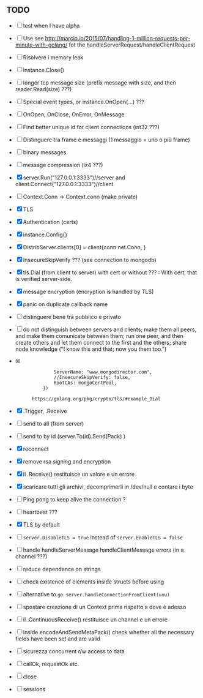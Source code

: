 ## TODO

+ [ ] test when I have alpha
+ [ ] Use see http://marcio.io/2015/07/handling-1-million-requests-per-minute-with-golang/ fot the handleServerRequest/handleClientRequest
+ [ ] Risolvere i memory leak
+ [ ] instance.Close()
+ [ ] longer tcp message size (prefix message with size, and then reader.Read(size) ???)
+ [ ] Special event types, or instance.OnOpen(...) ???
+ [ ] OnOpen, OnClose, OnError, OnMessage
+ [ ] Find better unique id for client connections (int32 ???)
+ [ ] Distinguere tra frame e messaggi (1 messaggio = uno o più frame)
+ [ ] binary messages
+ [ ] message compression (lz4 ???)
+ [x] server.Run("127.0.0.1:3333")//server and client.Connect("127.0.0.1:3333")//client
+ [ ] Context.Conn -> Context.conn (make private)
+ [x] TLS
+ [x] Authentication (certs)
+ [x] instance.Config{}
+ [x] DistribServer.clients[0] = client{conn net.Conn, } 
+ [x] InsecureSkipVerify ??? (see connection to mongodb)
+ [x] tls.Dial (from client to server) with cert or without ??? : With cert, that is verified server-side.
+ [x] message encryption (encryption is handled by TLS)
+ [x] panic on duplicate callback name
+ [ ] distinguere bene tra pubblico e privato
+ [ ] do not distinguish between servers and clients; make them all peers, and make them comunicate between them; run one peer, and then create others and let them connect to the first and the others; share node knowledge ("I know this and that; now you them too.")


+ [x] ```tls.Dial("tcp", addr.String(), &tls.Config{
				ServerName: "www.mongodirector.com",
				//InsecureSkipVerify: false,
				RootCAs: mongoCertPool,
			})
	```
			https://golang.org/pkg/crypto/tls/#example_Dial


+ [x] .Trigger, .Receive
+ [ ] send to all (from server)
+ [ ] send to by id (server.To(id).Send(Pack) )

+ [x] reconnect
+ [x] remove rsa signing and encryption
+ [x] il .Receive() restituisce un valore e un errore
+ [x] scaricare tutti gli archivi, decomprimerli in /dev/null e contare i byte
+ [ ] Ping pong to keep alive the connection ?
+ [ ] heartbeat ???
+ [x] TLS by default
+ [ ] `server.DisableTLS = true` instead of `server.EnableTLS = false`
+ [ ] handle handleServerMessage handleClientMessage errors (in a channel ???)
+ [ ] reduce dependence on strings
+ [ ] check existence of elements inside structs before using
+ [ ] alternative to `go server.handleConnectionFromClient(uuu)`
+ [ ] spostare creazione di un Context prima rispetto a dove è adesso
+ [ ] il .ContinuousReceive() restituisce un channel e un errore
+ [ ] inside encodeAndSendMetaPack() check whether all the necessary fields have been set and are valid

+ [ ] sicurezza concurrent r/w access to data
+ [ ] callOk, requestOk etc.
+ [ ] close
+ [ ] sessions
